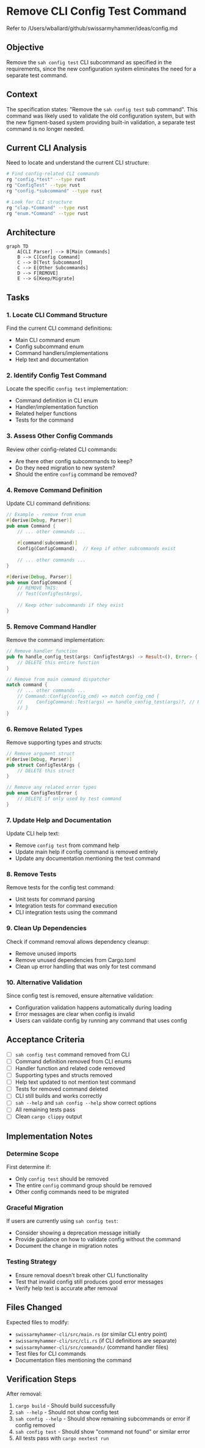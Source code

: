 # Remove CLI Config Test Command

Refer to /Users/wballard/github/swissarmyhammer/ideas/config.md

## Objective

Remove the `sah config test` CLI subcommand as specified in the requirements, since the new configuration system eliminates the need for a separate test command.

## Context

The specification states: "Remove the `sah config test` sub command". This command was likely used to validate the old configuration system, but with the new figment-based system providing built-in validation, a separate test command is no longer needed.

## Current CLI Analysis

Need to locate and understand the current CLI structure:

```bash
# Find config-related CLI commands
rg "config.*test" --type rust
rg "ConfigTest" --type rust  
rg "config.*subcommand" --type rust

# Look for CLI structure
rg "clap.*Command" --type rust
rg "enum.*Command" --type rust
```

## Architecture

```mermaid
graph TD
    A[CLI Parser] --> B[Main Commands]
    B --> C[Config Command]
    C --> D[Test Subcommand] 
    C --> E[Other Subcommands]
    D --> F[REMOVE]
    E --> G[Keep/Migrate]
```

## Tasks

### 1. Locate CLI Command Structure

Find the current CLI command definitions:
- Main CLI command enum
- Config subcommand enum  
- Command handlers/implementations
- Help text and documentation

### 2. Identify Config Test Command

Locate the specific `config test` implementation:
- Command definition in CLI enum
- Handler/implementation function
- Related helper functions
- Tests for the command

### 3. Assess Other Config Commands

Review other config-related CLI commands:
- Are there other config subcommands to keep?
- Do they need migration to new system?
- Should the entire `config` command be removed?

### 4. Remove Command Definition

Update CLI command definitions:

```rust
// Example - remove from enum
#[derive(Debug, Parser)]
pub enum Command {
    // ... other commands ...
    
    #[command(subcommand)]
    Config(ConfigCommand),  // Keep if other subcommands exist
    
    // ... other commands ...
}

#[derive(Debug, Parser)]
pub enum ConfigCommand {
    // REMOVE THIS:
    // Test(ConfigTestArgs),
    
    // Keep other subcommands if they exist
}
```

### 5. Remove Command Handler

Remove the command implementation:

```rust  
// Remove handler function
pub fn handle_config_test(args: ConfigTestArgs) -> Result<(), Error> {
    // DELETE this entire function
}

// Remove from main command dispatcher
match command {
    // ... other commands ...
    // Command::Config(config_cmd) => match config_cmd {
    //     ConfigCommand::Test(args) => handle_config_test(args)?, // REMOVE
    // }
}
```

### 6. Remove Related Types

Remove supporting types and structs:

```rust
// Remove argument struct
#[derive(Debug, Parser)]
pub struct ConfigTestArgs {
    // DELETE this struct
}

// Remove any related error types
pub enum ConfigTestError {
    // DELETE if only used by test command
}
```

### 7. Update Help and Documentation

Update CLI help text:
- Remove `config test` from command help
- Update main help if config command is removed entirely
- Update any documentation mentioning the test command

### 8. Remove Tests

Remove tests for the config test command:
- Unit tests for command parsing
- Integration tests for command execution
- CLI integration tests using the command

### 9. Clean Up Dependencies

Check if command removal allows dependency cleanup:
- Remove unused imports
- Remove unused dependencies from Cargo.toml
- Clean up error handling that was only for test command

### 10. Alternative Validation

Since config test is removed, ensure alternative validation:
- Configuration validation happens automatically during loading
- Error messages are clear when config is invalid  
- Users can validate config by running any command that uses config

## Acceptance Criteria

- [ ] `sah config test` command removed from CLI
- [ ] Command definition removed from CLI enums
- [ ] Handler function and related code removed
- [ ] Supporting types and structs removed
- [ ] Help text updated to not mention test command
- [ ] Tests for removed command deleted
- [ ] CLI still builds and works correctly
- [ ] `sah --help` and `sah config --help` show correct options
- [ ] All remaining tests pass
- [ ] Clean `cargo clippy` output

## Implementation Notes

### Determine Scope
First determine if:
- Only `config test` should be removed
- The entire `config` command group should be removed
- Other config commands need to be migrated

### Graceful Migration
If users are currently using `sah config test`:
- Consider showing a deprecation message initially
- Provide guidance on how to validate config without the command
- Document the change in migration notes

### Testing Strategy
- Ensure removal doesn't break other CLI functionality
- Test that invalid config still produces good error messages
- Verify help text is accurate after removal

## Files Changed

Expected files to modify:
- `swissarmyhammer-cli/src/main.rs` (or similar CLI entry point)
- `swissarmyhammer-cli/src/cli.rs` (if CLI definitions are separate) 
- `swissarmyhammer-cli/src/commands/` (command handler files)
- Test files for CLI commands
- Documentation files mentioning the command

## Verification Steps

After removal:
1. `cargo build` - Should build successfully
2. `sah --help` - Should not show config test
3. `sah config --help` - Should show remaining subcommands or error if config removed
4. `sah config test` - Should show "command not found" or similar error
5. All tests pass with `cargo nextest run`